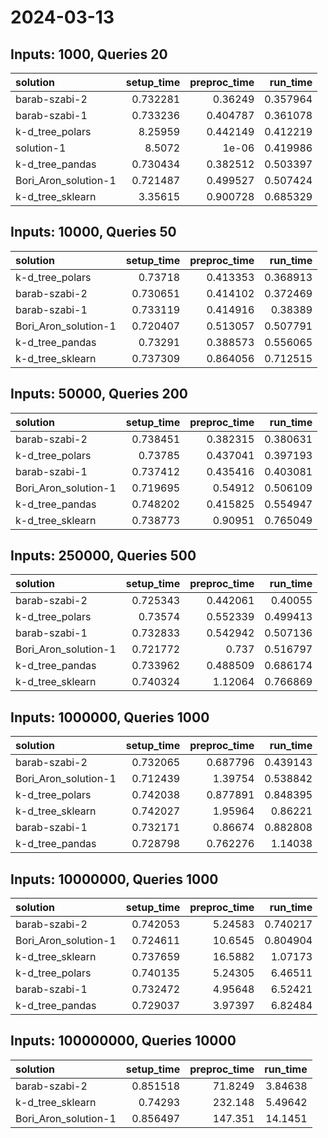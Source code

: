 # 2024-03-13

## Inputs: 1000, Queries 20

| solution             |   setup_time |   preproc_time |   run_time |
|:---------------------|-------------:|---------------:|-----------:|
| barab-szabi-2        |     0.732281 |       0.36249  |   0.357964 |
| barab-szabi-1        |     0.733236 |       0.404787 |   0.361078 |
| k-d_tree_polars      |     8.25959  |       0.442149 |   0.412219 |
| solution-1           |     8.5072   |       1e-06    |   0.419986 |
| k-d_tree_pandas      |     0.730434 |       0.382512 |   0.503397 |
| Bori_Aron_solution-1 |     0.721487 |       0.499527 |   0.507424 |
| k-d_tree_sklearn     |     3.35615  |       0.900728 |   0.685329 |

## Inputs: 10000, Queries 50

| solution             |   setup_time |   preproc_time |   run_time |
|:---------------------|-------------:|---------------:|-----------:|
| k-d_tree_polars      |     0.73718  |       0.413353 |   0.368913 |
| barab-szabi-2        |     0.730651 |       0.414102 |   0.372469 |
| barab-szabi-1        |     0.733119 |       0.414916 |   0.38389  |
| Bori_Aron_solution-1 |     0.720407 |       0.513057 |   0.507791 |
| k-d_tree_pandas      |     0.73291  |       0.388573 |   0.556065 |
| k-d_tree_sklearn     |     0.737309 |       0.864056 |   0.712515 |

## Inputs: 50000, Queries 200

| solution             |   setup_time |   preproc_time |   run_time |
|:---------------------|-------------:|---------------:|-----------:|
| barab-szabi-2        |     0.738451 |       0.382315 |   0.380631 |
| k-d_tree_polars      |     0.73785  |       0.437041 |   0.397193 |
| barab-szabi-1        |     0.737412 |       0.435416 |   0.403081 |
| Bori_Aron_solution-1 |     0.719695 |       0.54912  |   0.506109 |
| k-d_tree_pandas      |     0.748202 |       0.415825 |   0.554947 |
| k-d_tree_sklearn     |     0.738773 |       0.90951  |   0.765049 |

## Inputs: 250000, Queries 500

| solution             |   setup_time |   preproc_time |   run_time |
|:---------------------|-------------:|---------------:|-----------:|
| barab-szabi-2        |     0.725343 |       0.442061 |   0.40055  |
| k-d_tree_polars      |     0.73574  |       0.552339 |   0.499413 |
| barab-szabi-1        |     0.732833 |       0.542942 |   0.507136 |
| Bori_Aron_solution-1 |     0.721772 |       0.737    |   0.516797 |
| k-d_tree_pandas      |     0.733962 |       0.488509 |   0.686174 |
| k-d_tree_sklearn     |     0.740324 |       1.12064  |   0.766869 |

## Inputs: 1000000, Queries 1000

| solution             |   setup_time |   preproc_time |   run_time |
|:---------------------|-------------:|---------------:|-----------:|
| barab-szabi-2        |     0.732065 |       0.687796 |   0.439143 |
| Bori_Aron_solution-1 |     0.712439 |       1.39754  |   0.538842 |
| k-d_tree_polars      |     0.742038 |       0.877891 |   0.848395 |
| k-d_tree_sklearn     |     0.742027 |       1.95964  |   0.86221  |
| barab-szabi-1        |     0.732171 |       0.86674  |   0.882808 |
| k-d_tree_pandas      |     0.728798 |       0.762276 |   1.14038  |

## Inputs: 10000000, Queries 1000

| solution             |   setup_time |   preproc_time |   run_time |
|:---------------------|-------------:|---------------:|-----------:|
| barab-szabi-2        |     0.742053 |        5.24583 |   0.740217 |
| Bori_Aron_solution-1 |     0.724611 |       10.6545  |   0.804904 |
| k-d_tree_sklearn     |     0.737659 |       16.5882  |   1.07173  |
| k-d_tree_polars      |     0.740135 |        5.24305 |   6.46511  |
| barab-szabi-1        |     0.732472 |        4.95648 |   6.52421  |
| k-d_tree_pandas      |     0.729037 |        3.97397 |   6.82484  |

## Inputs: 100000000, Queries 10000

| solution             |   setup_time |   preproc_time |   run_time |
|:---------------------|-------------:|---------------:|-----------:|
| barab-szabi-2        |     0.851518 |        71.8249 |    3.84638 |
| k-d_tree_sklearn     |     0.74293  |       232.148  |    5.49642 |
| Bori_Aron_solution-1 |     0.856497 |       147.351  |   14.1451  |